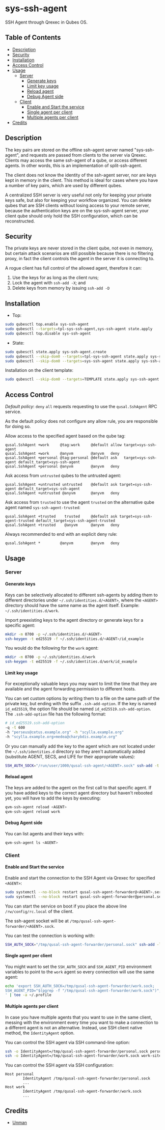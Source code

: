 # sys-ssh-agent

SSH Agent through Qrexec in Qubes OS.

## Table of Contents

*   [Description](#description)
*   [Security](#security)
*   [Installation](#installation)
*   [Access Control](#access-control)
*   [Usage](#usage)
    *   [Server](#server)
        *   [Generate keys](#generate-keys)
        *   [Limit key usage](#limit-key-usage)
        *   [Reload agent](#reload-agent)
        *   [Debug Agent side](#debug-agent-side)
    *   [Client](#client)
        *   [Enable and Start the service](#enable-and-start-the-service)
        *   [Single agent per client](#single-agent-per-client)
        *   [Multiple agents per client](#multiple-agents-per-client)
*   [Credits](#credits)

## Description

The key pairs are stored on the offline ssh-agent server named
"sys-ssh-agent", and requests are passed from clients to the server via
Qrexec. Clients may access the same ssh-agent of a qube, or access different
agents. In other words, this is an implementation of split-ssh-agent.

The client does not know the identity of the ssh-agent server, nor are keys
kept in memory in the client. This method is ideal for cases where you have a
number of key pairs, which are used by different qubes.

A centralized SSH server is very useful not only for keeping your private keys
safe, but also for keeping your workflow organized. You can delete qubes that
are SSH clients without losing access to your remote server, because the
authentication keys are on the sys-ssh-agent server, your client qube should
only hold the SSH configuration, which can be reconstructed.

## Security

The private keys are never stored in the client qube, not even in memory, but
certain attack scenarios are still possible because there is no filtering
proxy, in fact the client controls the agent in the server it is connecting
to.

A rogue client has full control of the allowed agent, therefore it can:

1.  Use the keys for as long as the client runs;
2.  Lock the agent with `ssh-add -X`; and
3.  Delete keys from memory by issuing `ssh-add -D`

## Installation

*   Top:

```sh
sudo qubesctl top.enable sys-ssh-agent
sudo qubesctl --targets=tpl-sys-ssh-agent,sys-ssh-agent state.apply
sudo qubesctl top.disable sys-ssh-agent
```

*   State:

<!-- pkg:begin:post-install -->

```sh
sudo qubesctl state.apply sys-ssh-agent.create
sudo qubesctl --skip-dom0 --targets=tpl-sys-ssh-agent state.apply sys-ssh-agent.install
sudo qubesctl --skip-dom0 --targets=sys-ssh-agent state.apply sys-ssh-agent.configure
```

<!-- pkg:end:post-install -->

Installation on the client template:

```sh
sudo qubesctl --skip-dom0 --targets=TEMPLATE state.apply sys-ssh-agent.install-client
```

## Access Control

_Default policy_: `deny` `all` requests requesting to use the
`qusal.SshAgent` RPC service.

As the default policy does not configure any allow rule, you are responsible
for doing so.

Allow access to the specified agent based on the qube tag:

```qrexecpolicy
qusal.SshAgent +work     @tag:work     @default allow target=sys-ssh-agent
qusal.SshAgent +work     @anyvm        @anyvm   deny
qusal.SshAgent +personal @tag:personal @default ask   target=sys-ssh-agent default_target=sys-ssh-agent
qusal.SshAgent +personal @anyvm        @anyvm   deny
```

Ask access from `untrusted` qubes to the untrusted agent:

```qrexecpolicy
qusal.SshAgent +untrusted untrusted    @default ask target=sys-ssh-agent default_target=sys-ssh-agent
qusal.SshAgent +untrusted @anyvm       @anyvm   deny
```

Ask access from `trusted` to use the agent `trusted` on the alternative qube
agent named `sys-ssh-agent-trusted`:

```qrexecpolicy
qusal.SshAgent +trusted    trusted     @default ask target=sys-ssh-agent-trusted default_target=sys-ssh-agent-trusted
qusal.SshAgent +trusted    @anyvm      @anyvm   deny
```

Always recommended to end with an explicit deny rule:

```qrexecpolicy
qusal.SshAgent *         @anyvm        @anyvm   deny
```

## Usage

### Server

#### Generate keys

Keys can be selectively allocated to different ssh-agents by adding them to
different directories under `~/.ssh/identities.d/<AGENT>`, where the `<AGENT>`
directory should  have the same name as the agent itself. Example:
`~/.ssh/identities.d/work`.

Import preexisting keys to the agent directory or generate keys for a specific
agent:

```sh
mkdir -m 0700 -p ~/.ssh/identities.d/<AGENT>
ssh-keygen -t ed25519 -f ~/.ssh/identities.d/<AGENT>/id_example
```

You would do the following for the `work` agent:

```sh
mkdir -m 0700 -p ~/.ssh/identities.d/work
ssh-keygen -t ed25519 -f ~/.ssh/identities.d/work/id_example
```

#### Limit key usage

For exceptionally valuable keys you may want to limit the time that they are
available and the agent forwarding permission to different hosts.

You can set custom options by writing them to a file on the same path of the
private key, but ending with the suffix `.ssh-add-option`. If the key is named
`id_ed25519`, the option file should be named `id_ed25519.ssh-add-option`.
The `.ssh-add-option` file has the following format:

```sh
# id_ed25519.ssh-add-option
-q -t 600
-h "perseus@cetus.example.org" -h "scylla.example.org"
-h "scylla.example.org>medea@charybdis.example.org"
```

Or you can manually add the key to the agent which are not located under the
`~/.ssh/identities.d` directory so they aren't automatically added (substitute
AGENT, SECS, and LIFE for their appropriate values):

```sh
SSH_AUTH_SOCK="/run/user/1000/qusal-ssh-agent/<AGENT>.sock" ssh-add -t <SECS> -f <FILE>
```

#### Reload agent

The keys are added to the agent on the first call to that specific agent.
If you have added keys to the correct agent directory but haven't rebooted
yet, you will have to add the keys by executing:

```sh
qvm-ssh-agent reload <AGENT>
qvm-ssh-agent reload work
```

#### Debug Agent side

You can list agents and their keys with:

```sh
qvm-ssh-agent ls <AGENT>
```

### Client

#### Enable and Start the service

Enable and start the connection to the SSH Agent via Qrexec for specified
`<AGENT>`:

```sh
sudo systemctl --no-block restart qusal-ssh-agent-forwarder@<AGENT>.service
sudo systemctl --no-block restart qusal-ssh-agent-forwarder@personal.service
```

You can start the service on boot if you place the above line
`/rw/config/rc.local` of the client.

The ssh-agent socket will be at `/tmp/qusal-ssh-agent-forwarder/<AGENT>.sock`.

You can test the connection is working with:

```sh
SSH_AUTH_SOCK="/tmp/qusal-ssh-agent-forwarder/personal.sock" ssh-add -l
```

#### Single agent per client

You might want to set the `SSH_AUTH_SOCK` and `SSH_AGENT_PID` environment
variables to point to the `work` agent so every connection will use the same
agent:

```sh
echo 'export SSH_AUTH_SOCK=/tmp/qusal-ssh-agent-forwarder/work.sock;
SSH_AGENT_PID="$(pgrep -f "/tmp/qusal-ssh-agent-forwarder/work.sock")";
' | tee -a ~/.profile
```

#### Multiple agents per client

In case you have multiple agents that you want to use in the same client,
messing with the environment every time you want to make a connection to a
different agent is not an alternative. Instead, use SSH client native method,
the `IdentityAgent` option.

You can control the SSH agent via SSH command-line option:

```sh
ssh -o IdentityAgent=/tmp/qusal-ssh-agent-forwarder/personal.sock personal-site.com
ssh -o IdentityAgent=/tmp/qusal-ssh-agent-forwarder/work.sock work-site.com
```

You can control the SSH agent via SSH configuration:

```sshconfig
Host personal
        IdentityAgent /tmp/qusal-ssh-agent-forwarder/personal.sock
        ...
Host work
        IdentityAgent /tmp/qusal-ssh-agent-forwarder/work.sock
        ...
```

## Credits

*   [Unman](https://github.com/unman/qusal-ssh-agent)
